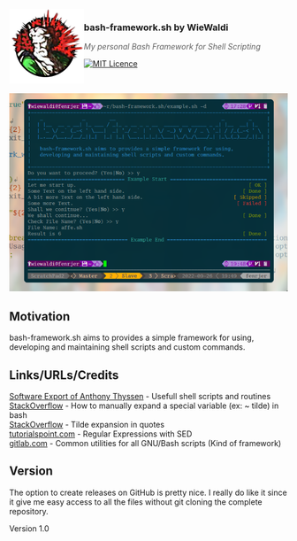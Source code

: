 <img src="https://raw.githubusercontent.com/WieWaldi/bash-framework.sh/master/img/RZ-Amper_Logo_135x135.png" align="left" width="135px" height="135px" />

### bash-framework.sh by WieWaldi
> *My personal Bash Framework for Shell Scripting*

[![MIT Licence](https://badges.frapsoft.com/os/mit/mit.svg?v=103)](https://opensource.org/licenses/mit-license.php)

<br />

![screenshot_vim.png](https://raw.githubusercontent.com/WieWaldi/bash-framework.sh/master/img/screenshot.png)

## Motivation
bash-framework.sh aims to provides a simple framework for using,
developing and maintaining shell scripts and custom commands.

## Links/URLs/Credits
[Software Export of Anthony Thyssen](https://antofthy.gitlab.io/software/#ask_password_stars) - Usefull shell scripts and routines  
[StackOverflow](https://stackoverflow.com/questions/3963716/how-to-manually-expand-a-special-variable-ex-tilde-in-bash) - How to manually expand a special variable (ex: ~ tilde) in bash  
[StackOverflow](https://stackoverflow.com/questions/15858766/tilde-expansion-in-quotes/15859646#15859646) - Tilde expansion in quotes  
[tutorialspoint.com](https://www.tutorialspoint.com/unix/unix-regular-expressions.htm) - Regular Expressions with SED  
[gitlab.com](https://gitlab.com/bertrand-benoit/scripts-common#environment-variables) - Common utilities for all GNU/Bash scripts (Kind of framework)  

## Version
The option to create releases on GitHub is pretty nice. I really do like it
since it give me easy access to all the files without git cloning the complete
repository.  

Version 1.0
